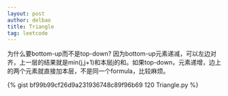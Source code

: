 ```yaml
---
layout: post
author: delbao
title: Triangle
tag: leetcode
---
```


为什么要bottom-up而不是top-down? 因为bottom-up元素递减，可以左边对齐，上一层的结果就是min(j,j+1)和本层j的和。如果top-down，元素递增，边上的两个元素就直接加本层，不是同一个formula，比较麻烦。
 
{% gist bf99b99cf26d9a231936748c89f96b69  120 Triangle.py %}
